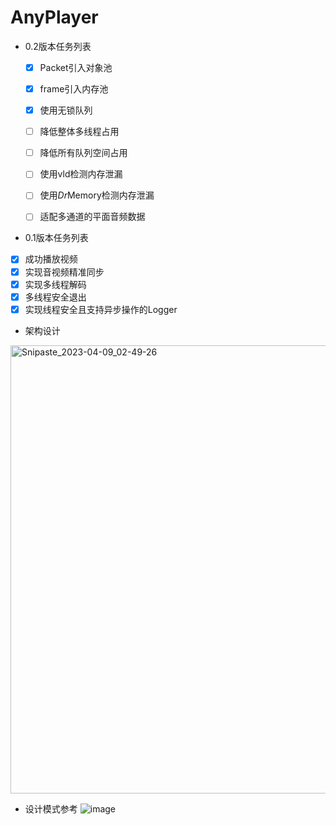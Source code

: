 # AnyPlayer

* 0.2版本任务列表

  - [x] Packet引入对象池
  - [x] frame引入内存池
  - [x] 使用无锁队列
  - [ ] 降低整体多线程占用
  - [ ] 降低所有队列空间占用
  - [ ] 使用vld检测内存泄漏
  - [ ] 使用*Dr*Memory检测内存泄漏
  - [ ] 适配多通道的平面音频数据

  

 * 0.1版本任务列表
- [x] 成功播放视频
- [x] 实现音视频精准同步
- [x] 实现多线程解码
- [x] 多线程安全退出
- [x] 实现线程安全且支持异步操作的Logger

 * 架构设计
 <img width="717" alt="Snipaste_2023-04-09_02-49-26" src="https://user-images.githubusercontent.com/37052865/230738031-b5d04141-4726-44eb-afd2-321b54849b84.png">

 * 设计模式参考
 ![image](https://user-images.githubusercontent.com/37052865/230738482-0a9312b0-beb0-44d5-802f-fcfbdb5e41a7.png)

